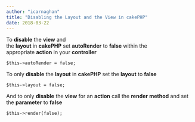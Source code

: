 ```yaml
---
author: "icarnaghan"
title: "Disabling the Layout and the View in cakePHP"
date: 2018-03-22
---
```


To **disable** the **view** and the **layout** in **cakePHP** set **autoRender** to **false** within the appropriate **action** in your **controller**

```
$this->autoRender = false;
```

To only **disable** the **layout** in **cakePHP** set the **layout** to **false**

```
$this->layout = false;
```

And to only **disable** the **view** for an **action** call the **render** **method** and set the **parameter** to **false**

```
$this->render(false);
```
